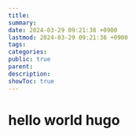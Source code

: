 ```yaml
---
title: 
summary: 
date: 2024-03-29 09:21:38 +0900
lastmod: 2024-03-29 09:21:38 +0900
tags: 
categories: 
public: true
parent: 
description: 
showToc: true
---
```


# hello world hugo 
